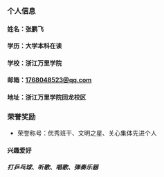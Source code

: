 ### 个人信息
#### 姓名：张鹏飞
#### 学历：大学本科在读
#### 学校：浙江万里学院
#### 邮箱：1768048523@qq.com
#### 地址：浙江万里学院回龙校区
### 荣誉奖励
- 荣誉称号：优秀班干、文明之星、关心集体先进个人
#### 兴趣爱好
##### 打乒乓球、听歌、唱歌、弹奏乐器
